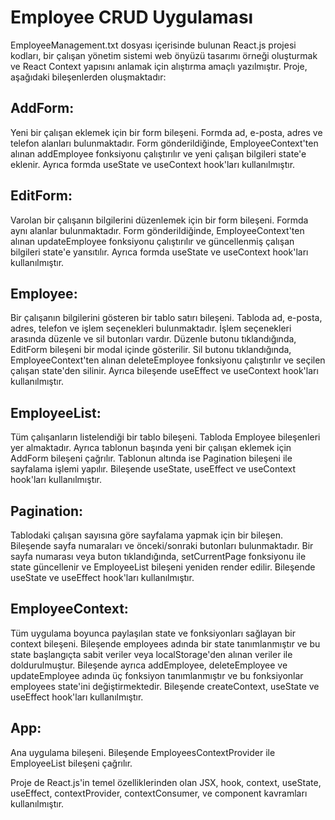 
# Employee CRUD Uygulaması
EmployeeManagement.txt dosyası içerisinde bulunan React.js projesi kodları, bir çalışan yönetim sistemi web önyüzü tasarımı örneği oluşturmak ve React Context yapısını anlamak için alıştırma amaçlı yazılmıştır. Proje, aşağıdaki bileşenlerden oluşmaktadır:

## AddForm:
Yeni bir çalışan eklemek için bir form bileşeni. Formda ad, e-posta, adres ve telefon alanları bulunmaktadır. Form gönderildiğinde, EmployeeContext'ten alınan addEmployee fonksiyonu çalıştırılır ve yeni çalışan bilgileri state'e eklenir. Ayrıca formda useState ve useContext hook'ları kullanılmıştır.

## EditForm:
 Varolan bir çalışanın bilgilerini düzenlemek için bir form bileşeni. Formda aynı alanlar bulunmaktadır. Form gönderildiğinde, EmployeeContext'ten alınan updateEmployee fonksiyonu çalıştırılır ve güncellenmiş çalışan bilgileri state'e yansıtılır. Ayrıca formda useState ve useContext hook'ları kullanılmıştır.

## Employee:
 Bir çalışanın bilgilerini gösteren bir tablo satırı bileşeni. Tabloda ad, e-posta, adres, telefon ve işlem seçenekleri bulunmaktadır. İşlem seçenekleri arasında düzenle ve sil butonları vardır. Düzenle butonu tıklandığında, EditForm bileşeni bir modal içinde gösterilir. Sil butonu tıklandığında, EmployeeContext'ten alınan deleteEmployee fonksiyonu çalıştırılır ve seçilen çalışan state'den silinir. Ayrıca bileşende useEffect ve useContext hook'ları kullanılmıştır.

## EmployeeList:
 Tüm çalışanların listelendiği bir tablo bileşeni. Tabloda Employee bileşenleri yer almaktadır. Ayrıca tablonun başında yeni bir çalışan eklemek için AddForm bileşeni çağrılır. Tablonun altında ise Pagination bileşeni ile sayfalama işlemi yapılır. Bileşende useState, useEffect ve useContext hook'ları kullanılmıştır.

## Pagination:
 Tablodaki çalışan sayısına göre sayfalama yapmak için bir bileşen. Bileşende sayfa numaraları ve önceki/sonraki butonları bulunmaktadır. Bir sayfa numarası veya buton tıklandığında, setCurrentPage fonksiyonu ile state güncellenir ve EmployeeList bileşeni yeniden render edilir. Bileşende useState ve useEffect hook'ları kullanılmıştır.

## EmployeeContext:
 Tüm uygulama boyunca paylaşılan state ve fonksiyonları sağlayan bir context bileşeni. Bileşende employees adında bir state tanımlanmıştır ve bu state başlangıçta sabit veriler veya localStorage'den alınan veriler ile doldurulmuştur. Bileşende ayrıca addEmployee, deleteEmployee ve updateEmployee adında üç fonksiyon tanımlanmıştır ve bu fonksiyonlar employees state'ini değiştirmektedir. Bileşende createContext, useState ve useEffect hook'ları kullanılmıştır.

## App:
 Ana uygulama bileşeni. Bileşende EmployeesContextProvider ile EmployeeList bileşeni çağrılır.

Proje de React.js'in temel özelliklerinden olan JSX, hook, context, useState, useEffect, contextProvider, contextConsumer, ve component kavramları kullanılmıştır.


